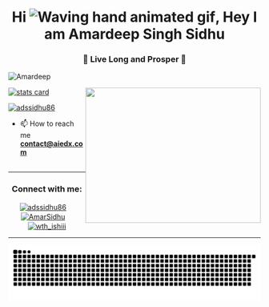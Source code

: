 <h1 align="center">Hi <img src="https://raw.githubusercontent.com/nixin72/nixin72/master/wave.gif" 
         alt="Waving hand animated gif"
         height="45"
         width="45" />, Hey I am Amardeep Singh Sidhu</h1>
<h3 align="center">  🖖 Live Long and Prosper 🖖</h3>

<p align="left"> <img src="https://komarev.com/ghpvc/?username=adssidhu86&label=Profile%20views&color=0e75b6&style=flat" alt="Amardeep" /> </p>

<p>
<a align= "center" href="https://github.com/adssidhu86">
  <img alt= "stats card" height="200px" width="400" src="https://github-readme-stats.vercel.app/api?username=adssidhu86&theme=cobalt&show_icons=true&count_private=true" />
  <img align="right" height="270px" width="350" src="https://cdn.dribbble.com/users/2238041/screenshots/4763918/working.gif" /> </a>

</p>

<p align="left"> <a href="https://twitter.com/adssidhu86" target="blank"><img src="https://img.shields.io/twitter/follow/adssidhu86" alt="adssidhu86" /></a> </p>

- 📫 How to reach me **contact@aiedx.com**
<br><br>
<hr>

<h3 align="center">Connect with me:</h3>
<p align="center">
<a href="https://twitter.com/adssidhu86" target="blank"><img align="center" src="https://img.icons8.com/cute-clipart/64/000000/twitter.png" alt="adssidhu86" height="50" width="50" /></a> &nbsp;&nbsp;&nbsp;
<a href="https://linkedin.com/in/adssidhu86" target="blank"><img align="center" src="https://img.icons8.com/cute-clipart/64/000000/linkedin.png" alt="AmarSidhu" height="50" width="50" /></a>&nbsp;&nbsp;&nbsp;&nbsp;
<a href="https://instagram.com/aiedxlearn" target="blank"><img align="center" src="https://img.icons8.com/cute-clipart/64/000000/instagram-new.png" alt="wth_ishiii" height="50" width="50" /></a>
</p>

<hr>

<p align="center">
  <img src="https://github.com/adssidhu86/adssidhu86/raw/output/github-contribution-grid-snake.svg" alt="snake"></center>
</p>
